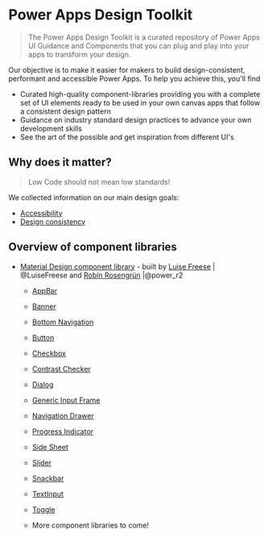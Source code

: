 # Power Apps Design Toolkit

> The Power Apps Design Toolkit is a curated repository of Power Apps UI Guidance and Components that you can plug and play into your apps to transform your design.

Our objective is to make it easier for makers to build design-consistent, performant and accessible Power Apps. To help you achieve this, you'll find

- Curated high-quality component-libraries providing you with a complete set of UI elements ready to be used in your own canvas apps that follow a consistent design pattern
- Guidance on industry standard design practices to advance your own development skills
- See the art of the possible and get inspiration from different UI's

## Why does it matter?

> Low Code should not mean low standards!

We collected information on our main design goals:

- [Accessibility](docs/accessibility.md)
- [Design consistency](docs/design-consistency.md)

## Overview of component libraries

- [Material Design component library](materialdesign%20components/../materialdesign%20components/intro.md) - built by [Luise Freese](https://tiwtter.com/LuiseFreese) | @LuiseFreese and [Robin Rosengrün](https://twitter.com/power_r2) |@power_r2
  - [AppBar](materialdesign%20components/docs/AppBarTop.md)
  - [Banner](materialdesign%20components/docs/Banner.md)
  - [Bottom Navigation](materialdesign%20components/docs/BottomNavigation.md)
  - [Button](materialdesign%20components/docs/Button.md)
  - [Checkbox]((materialdesign%20components/docsCheckbox.md))
  - [Contrast Checker](materialdesign%20components/docs/ContrastChecker.md)
  - [Dialog](materialdesign%20components/docs/Dialog.md)
  - [Generic Input Frame](materialdesign%20components/docs/GerenericInputFrame.md)
  - [Navigation Drawer](materialdesign%20components/docs/NavigationDrawer.md)
  - [Progress Indicator](materialdesign%20components/docs/ProgressIndicator.md)
  - [Side Sheet](materialdesign%20components/docs/SideSheet.md)
  - [Slider](materialdesign%20components/docs/Slider.md)
  - [Snackbar](materialdesign%20components/docs/Snackbar.md)
  - [TextInput](materialdesign%20components/docs/Textinput.md)
  - [Toggle](materialdesign%20components/docs/Toggle.md)
  
  - More component libraries to come!
